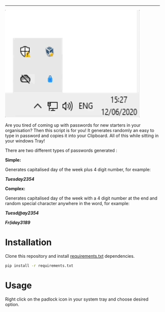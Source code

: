 
---

![alt text](https://github.com/kkarwowski/Gifs/blob/master/password_generator.gif  "GIF showing the script")


Are you tired of coming up with passwords for new starters in your organisation? Then this script is for you! It generates randomly an easy to type in password and copies it into your Clipboard. All of this while sitting in your windows Tray!

There are two different types of passwords generated :

**Simple:**

Generates capitalised day of the week plus 4 digit number, for example:

**_Tuesday2354_**


**Complex:**

Generates capitalised day of the week with a 4 digit number at the end and random special character anywhere in the word, for example:

**_Tuesd@ay2354_**

**_Fr(iday3189_**


# Installation

Clone this repository and install [requirements.txt](requirements.txt) dependencies.
```bash
pip install -r requirements.txt
```

# Usage

Right click on the padlock icon in your system tray and choose desired option.


```

```
